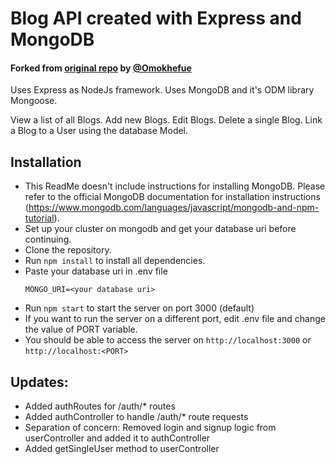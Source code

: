 # Blog API created with Express and MongoDB

####  Forked from [original repo](https://github.com/Omokhefue/Social-Media-Backend-REST-API) by [@Omokhefue](https://github.com/Omokhefue)

Uses Express as NodeJs framework. Uses MongoDB and it's ODM library Mongoose.

View a list of all Blogs. 
Add new Blogs.
Edit Blogs.
Delete a single Blog.
Link a Blog to a User using the database Model.

## Installation
- This ReadMe doesn't include instructions for installing MongoDB. Please refer to the official MongoDB documentation for installation instructions (https://www.mongodb.com/languages/javascript/mongodb-and-npm-tutorial).
- Set up your cluster on mongodb and get your database uri before continuing.
- Clone the repository.
- Run `npm install` to install all dependencies.
- Paste your database uri in .env file
    ```dotenv
    MONGO_URI=<your database uri>
    ```
- Run `npm start` to start the server on port 3000 (default)
- If you want to run the server on a different port, edit .env file and change the value of PORT variable.
- You should be able to access the server on `http://localhost:3000` or `http://localhost:<PORT>`

## Updates:
- Added authRoutes for /auth/* routes
- Added authController to handle /auth/* route requests
- Separation of concern: Removed login and signup logic from userController and added it to authController
- Added getSingleUser method to userController